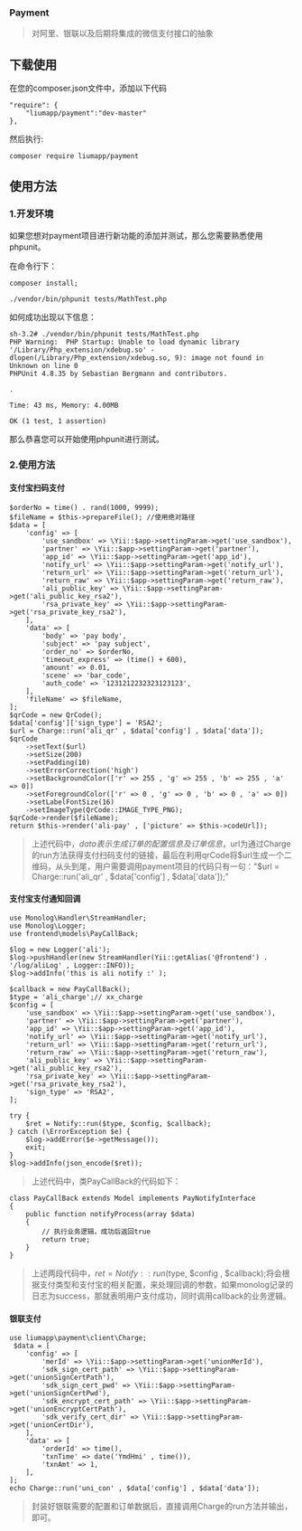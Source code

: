 ### Payment

> 对阿里、银联以及后期将集成的微信支付接口的抽象

## 下载使用

在您的composer.json文件中，添加以下代码

    "require": {
        "liumapp/payment":"dev-master"
    },

然后执行:

    composer require liumapp/payment

## 使用方法

### 1.开发环境

如果您想对payment项目进行新功能的添加并测试，那么您需要熟悉使用phpunit。

在命令行下：

    composer install;
    
    ./vendor/bin/phpunit tests/MathTest.php

如何成功出现以下信息：

    sh-3.2# ./vendor/bin/phpunit tests/MathTest.php 
    PHP Warning:  PHP Startup: Unable to load dynamic library '/Library/Php_extension/xdebug.so' - dlopen(/Library/Php_extension/xdebug.so, 9): image not found in Unknown on line 0
    PHPUnit 4.8.35 by Sebastian Bergmann and contributors.
    
    .
    
    Time: 43 ms, Memory: 4.00MB
    
    OK (1 test, 1 assertion)
    
那么恭喜您可以开始使用phpunit进行测试。

### 2.使用方法

#### 支付宝扫码支付
    
    $orderNo = time() . rand(1000, 9999);
    $fileName = $this->prepareFile(); //使用绝对路径
    $data = [
        'config' => [
            'use_sandbox' => \Yii::$app->settingParam->get('use_sandbox'),
            'partner' => \Yii::$app->settingParam->get('partner'),
            'app_id' => \Yii::$app->settingParam->get('app_id'),
            'notify_url' => \Yii::$app->settingParam->get('notify_url'),
            'return_url' => \Yii::$app->settingParam->get('return_url'),
            'return_raw' => \Yii::$app->settingParam->get('return_raw'),
            'ali_public_key' => \Yii::$app->settingParam->get('ali_public_key_rsa2'),
            'rsa_private_key' => \Yii::$app->settingParam->get('rsa_private_key_rsa2'),
        ],
        'data' => [
            'body' => 'pay body',
            'subject' => 'pay subject',
            'order_no' => $orderNo,
            'timeout_express' => (time() + 600),
            'amount' => 0.01,
            'scene' => 'bar_code',
            'auth_code' => '1231212232323123123',
        ],
        'fileName' => $fileName,
    ];
    $qrCode = new QrCode();
    $data['config']['sign_type'] = 'RSA2';
    $url = Charge::run('ali_qr' , $data['config'] , $data['data']);
    $qrCode
        ->setText($url)
        ->setSize(200)
        ->setPadding(10)
        ->setErrorCorrection('high')
        ->setBackgroundColor(['r' => 255 , 'g' => 255 , 'b' => 255 , 'a' => 0])
        ->setForegroundColor(['r' => 0 , 'g' => 0 , 'b' => 0 , 'a' => 0])
        ->setLabelFontSize(16)
        ->setImageType(QrCode::IMAGE_TYPE_PNG);
    $qrCode->render($fileName);
    return $this->render('ali-pay' , ['picture' => $this->codeUrl]);
    
> 上述代码中，$data表示生成订单的配置信息及订单信息，$url为通过Charge的run方法获得支付扫码支付的链接，最后在利用qrCode将$url生成一个二维码，从头到尾，用户需要调用payment项目的代码只有一句："$url = Charge::run('ali_qr' , $data['config'] , $data['data']);"

#### 支付宝支付通知回调

    use Monolog\Handler\StreamHandler;
    use Monolog\Logger;
    use frontend\models\PayCallBack;
    
    $log = new Logger('ali');
    $log->pushHandler(new StreamHandler(Yii::getAlias('@frontend') . '/log/aliLog' , Logger::INFO));
    $log->addInfo('this is ali notify :' );
    
    $callback = new PayCallBack();
    $type = 'ali_charge';// xx_charge
    $config = [
        'use_sandbox' => \Yii::$app->settingParam->get('use_sandbox'),
        'partner' => \Yii::$app->settingParam->get('partner'),
        'app_id' => \Yii::$app->settingParam->get('app_id'),
        'notify_url' => \Yii::$app->settingParam->get('notify_url'),
        'return_url' => \Yii::$app->settingParam->get('return_url'),
        'return_raw' => \Yii::$app->settingParam->get('return_raw'),
        'ali_public_key' => \Yii::$app->settingParam->get('ali_public_key_rsa2'),
        'rsa_private_key' => \Yii::$app->settingParam->get('rsa_private_key_rsa2'),
        'sign_type' => 'RSA2',
    ];
    
    try {
        $ret = Notify::run($type, $config, $callback);
    } catch (\ErrorException $e) {
        $log->addError($e->getMessage());
        exit;
    }
    $log->addInfo(json_encode($ret));
    

> 上述代码中，类PayCallBack的代码如下：

    class PayCallBack extends Model implements PayNotifyInterface
    {
        public function notifyProcess(array $data)
        {
            // 执行业务逻辑，成功后返回true
            return true;
        }
    }
    
> 上述两段代码中，$ret = Notify::run($type, $config , $callback);将会根据支付类型和支付宝的相关配置，来处理回调的参数，如果monolog记录的日志为success，那就表明用户支付成功，同时调用callback的业务逻辑。

#### 银联支付

    use liumapp\payment\client\Charge;
     $data = [
        'config' => [
            'merId' => \Yii::$app->settingParam->get('unionMerId'),
            'sdk_sign_cert_path' => \Yii::$app->settingParam->get('unionSignCertPath'),
            'sdk_sign_cert_pwd' => \Yii::$app->settingParam->get('unionSignCertPwd'),
            'sdk_encrypt_cert_path' => \Yii::$app->settingParam->get('unionEncryptCertPath'),
            'sdk_verify_cert_dir' => \Yii::$app->settingParam->get('unionCertDir'),
        ],
        'data' => [
            'orderId' => time(),
            'txnTime' => date('YmdHmi' , time()),
            'txnAmt' => 1,
        ],
    ];
    echo Charge::run('uni_con' , $data['config'] , $data['data']);

> 封装好银联需要的配置和订单数据后，直接调用Charge的run方法并输出，即可。
